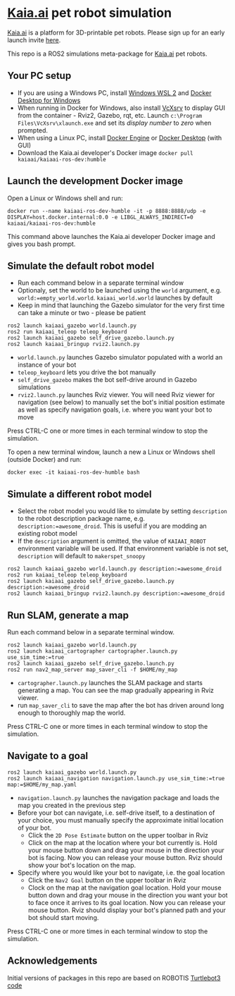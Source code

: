 # [Kaia.ai](https://kaia.ai) pet robot simulation

[Kaia.ai](https://kaiaai) is a platform for 3D-printable pet robots. Please sign up for an early launch invite [here](https://remake.ai).

This repo is a ROS2 simulations meta-package for [Kaia.ai](https://kaia.ai) pet robots.

## Your PC setup
- If you are using a Windows PC, install [Windows WSL 2](https://learn.microsoft.com/en-us/windows/wsl/install)
and [Docker Desktop for Windows](https://docs.docker.com/desktop/install/windows-install/)
- When running in Docker for Windows, also install [VcXsrv](https://sourceforge.net/projects/vcxsrv/)
to display GUI from the container - Rviz2, Gazebo, rqt, etc.
  Launch `c:\Program Files\VcXsrv\xlaunch.exe` and set its
*display number* to *zero* when prompted.
- When using a Linux PC, install [Docker Engine](https://docs.docker.com/engine/install/ubuntu/) or
[Docker Desktop](https://docs.docker.com/desktop/install/linux-install/) (with GUI)
- Download the Kaia.ai developer's Docker image `docker pull kaiaai/kaiaai-ros-dev:humble`

## Launch the development Docker image
Open a Linux or Windows shell and run:
```
docker run --name kaiaai-ros-dev-humble -it -p 8888:8888/udp -e DISPLAY=host.docker.internal:0.0 -e LIBGL_ALWAYS_INDIRECT=0 kaiaai/kaiaai-ros-dev:humble
```
This command above launches the Kaia.ai developer Docker image and gives you bash prompt.

## Simulate the default robot model
- Run each command below in a separate terminal window
- Optionaly, set the world to be launched using the `world` argument,
e.g. `world:=empty_world.world`. `kaiaai_world.world` launches by default
- Keep in mind that launching the Gazebo simulator for the very first time can take a minute
or two - please be patient
```
ros2 launch kaiaai_gazebo world.launch.py
ros2 run kaiaai_teleop teleop_keyboard
ros2 launch kaiaai_gazebo self_drive_gazebo.launch.py
ros2 launch kaiaai_bringup rviz2.launch.py
```
- `world.launch.py` launches Gazebo simulator populated with a world an instance of your bot
- `teleop_keyboard` lets you drive the bot manually
- `self_drive_gazebo` makes the bot self-drive around in Gazebo simulations
- `rviz2.launch.py` launches Rviz viewer. You will need Rviz viewer for navigation (see below)
to manually set the bot's initial position estimate as well as specify navigation goals,
i.e. where you want your bot to move

Press CTRL-C one or more times in each terminal window to stop the simulation.

To open a new terminal window, launch a new a Linux or Windows shell (outside Docker) and run:
```
docker exec -it kaiaai-ros-dev-humble bash
```

## Simulate a different robot model
- Select the robot model you would like to simulate by setting `description` to the robot description
package name, e.g. `description:=awesome_droid`. This is useful if you are modding an
existing robot model
- If the `description` argument is omitted, the value of `KAIAAI_ROBOT` environment
variable will be used. If that environment variable is not set, `description` will default
to `makerspet_snoopy`
```
ros2 launch kaiaai_gazebo world.launch.py description:=awesome_droid
ros2 run kaiaai_teleop teleop_keyboard
ros2 launch kaiaai_gazebo self_drive_gazebo.launch.py description:=awesome_droid
ros2 launch kaiaai_bringup rviz2.launch.py description:=awesome_droid
```

## Run SLAM, generate a map
Run each command below in a separate terminal window.
```
ros2 launch kaiaai_gazebo world.launch.py
ros2 launch kaiaai_cartographer cartographer.launch.py use_sim_time:=true
ros2 launch kaiaai_gazebo self_drive_gazebo.launch.py
ros2 run nav2_map_server map_saver_cli -f $HOME/my_map
```
- `cartographer.launch.py` launches the SLAM package and starts generating a map. You can see the map
gradually appearing in Rviz viewer.
- run `map_saver_cli` to save the map after the bot has driven around long enough to thoroughly map the world.

Press CTRL-C one or more times in each terminal window to stop the simulation.

## Navigate to a goal
```
ros2 launch kaiaai_gazebo world.launch.py
ros2 launch kaiaai_navigation navigation.launch.py use_sim_time:=true map:=$HOME/my_map.yaml
```
- `navigation.launch.py` launches the navigation package and loads the map you created in the previous step
- Before your bot can navigate, i.e. self-drive itself, to a destination of your choice, you must
manually specify the approximate initial location of your bot.
    - Click the `2D Pose Estimate` button on the upper toolbar in Rviz
    - Click on the map at the location where your bot currently is. Hold your mouse button down and drag your mouse in the direction your bot is facing. Now you can release your mouse button. Rviz should show your bot's location on the map.
- Specify where you would like your bot to navigate, i.e. the goal location
    - Click the `Nav2 Goal` button on the upper toolbar in Rviz
    - Clock on the map at the navigation goal location. Hold your mouse button down and drag your mouse in the direction you want your bot to face once it arrives to its goal location. Now you can release your mouse button. Rviz should display your bot's planned path and your bot should start moving.

Press CTRL-C one or more times in each terminal window to stop the simulation.

## Acknowledgements
Initial versions of packages in this repo are based on ROBOTIS [Turtlebot3 code](https://github.com/ROBOTIS-GIT/turtlebot3_simulations)
